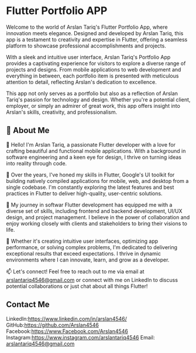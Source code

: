 
# Flutter Portfolio APP

Welcome to the world of Arslan Tariq's Flutter Portfolio App, where innovation meets elegance. Designed and developed by Arslan Tariq, this app is a testament to creativity and expertise in Flutter, offering a seamless platform to showcase professional accomplishments and projects.

With a sleek and intuitive user interface, Arslan Tariq's Portfolio App provides a captivating experience for visitors to explore a diverse range of projects and designs. From mobile applications to web development and everything in between, each portfolio item is presented with meticulous attention to detail, reflecting Arslan's dedication to excellence.

This app not only serves as a portfolio but also as a reflection of Arslan Tariq's passion for technology and design. Whether you're a potential client, employer, or simply an admirer of great work, this app offers insight into Arslan's skills, creativity, and professionalism.


## 🚀 About Me
👋 Hello! I'm Arslan Tariq, a passionate Flutter developer with a love for crafting beautiful and functional mobile applications. With a background in software engineering and a keen eye for design, I thrive on turning ideas into reality through code.

🚀 Over the years, I've honed my skills in Flutter, Google's UI toolkit for building natively compiled applications for mobile, web, and desktop from a single codebase. I'm constantly exploring the latest features and best practices in Flutter to deliver high-quality, user-centric solutions.

💼 My journey in softwar Flutter development has equipped me with a diverse set of skills, including frontend and backend development, UI/UX design, and project management. I believe in the power of collaboration and enjoy working closely with clients and stakeholders to bring their visions to life.

🌟 Whether it's creating intuitive user interfaces, optimizing app performance, or solving complex problems, I'm dedicated to delivering exceptional results that exceed expectations. I thrive in dynamic environments where I can innovate, learn, and grow as a developer.

📫 Let's connect! Feel free to reach out to me via email at arslantariq4546@gmail.com or connect with me on LinkedIn to discuss potential collaborations or just chat about all things Flutter!


## Contact Me

LinkedIn:https://www.linkedin.com/in/arslan4546/
GitHub:https://github.com/Arslan4546
Facebook:https://www.Facebook.com/Arslan4546
Instagram:https://www.instagram.com/arslantariq4546
Email: arslantariq4546@gmail.com



